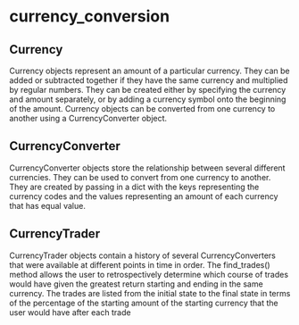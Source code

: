 # currency_conversion

## Currency

Currency objects represent an amount of a particular currency. They can be added
or subtracted together if they have the same currency and multiplied by regular
numbers. They can be created either by specifying the currency and amount
separately, or by adding a currency symbol onto the beginning of the amount.
Currency objects can be converted from one currency to another using a
CurrencyConverter object.

## CurrencyConverter

CurrencyConverter objects store the relationship between several different
currencies. They can be used to convert from one currency to another. They are
created by passing in a dict with the keys representing the currency codes and
the values representing an amount of each currency that has equal value.

## CurrencyTrader

CurrencyTrader objects contain a history of several CurrencyConverters that
were available at different points in time in order. The find_trades() method
allows the user to retrospectively determine which course of trades would have
given the greatest return starting and ending in the same currency. The trades
are listed from the initial state to the final state in terms of the percentage
of the starting amount of the starting currency that the user would have after
each trade
